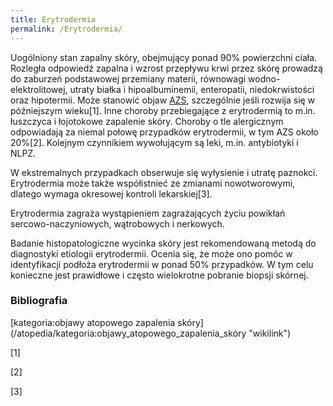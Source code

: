 ```yaml
---
title: Erytrodermia
permalink: /Erytrodermia/
---
```


Uogólniony stan zapalny skóry, obejmujący ponad 90% powierzchni ciała. Rozległa odpowiedź zapalna i wzrost przepływu krwi przez skórę prowadzą do zaburzeń podstawowej przemiany materii, równowagi wodno-elektrolitowej, utraty białka i hipoalbuminemii, enteropatii, niedokrwistości oraz hipotermii. Może stanowić objaw [AZS](/atopedia/AZS "wikilink"), szczególnie jeśli rozwija się w późniejszym wieku[1]. Inne choroby przebiegające z erytrodermią to m.in. łuszczyca i łojotokowe zapalenie skóry. Choroby o tle alergicznym odpowiadają za niemal połowę przypadków erytrodermii, w tym AZS około 20%[2]. Kolejnym czynnikiem wywołującym są leki, m.in. antybiotyki i NLPZ.

W ekstremalnych przypadkach obserwuje się wyłysienie i utratę paznokci. Erytrodermia może także współistnieć ze zmianami nowotworowymi, dlatego wymaga okresowej kontroli lekarskiej[3].

Erytrodermia zagraża wystąpieniem zagrażających życiu powikłań sercowo-naczyniowych, wątrobowych i nerkowych.

Badanie histopatologiczne wycinka skóry jest rekomendowaną metodą do diagnostyki etiologii erytrodermii. Ocenia się, że może ono pomóc w identyfikacji podłoża erytrodermii w ponad 50% przypadków. W tym celu konieczne jest prawidłowe i często wielokrotne pobranie biopsji skórnej.

### Bibliografia

<references/>
[kategoria:objawy atopowego zapalenia skóry](/atopedia/kategoria:objawy_atopowego_zapalenia_skóry "wikilink")

[1]

[2]

[3]